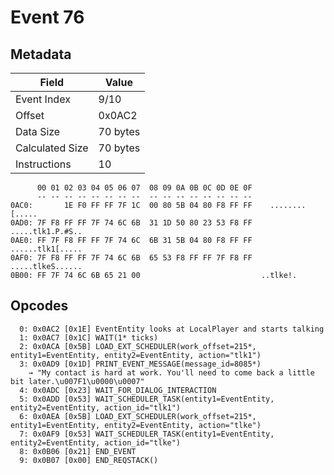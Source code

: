 # Event 76

## Metadata

| Field           | Value    |
|-----------------|----------|
| Event Index     | 9/10     |
| Offset          | 0x0AC2   |
| Data Size       | 70 bytes |
| Calculated Size | 70 bytes |
| Instructions    | 10       |

```
      00 01 02 03 04 05 06 07  08 09 0A 0B 0C 0D 0E 0F
      -- -- -- -- -- -- -- --  -- -- -- -- -- -- -- --
0AC0:       1E F0 FF FF 7F 1C  00 80 5B 04 80 F8 FF FF    ........[.....
0AD0: 7F F8 FF FF 7F 74 6C 6B  31 1D 50 80 23 53 F8 FF  .....tlk1.P.#S..
0AE0: FF 7F F8 FF FF 7F 74 6C  6B 31 5B 04 80 F8 FF FF  ......tlk1[.....
0AF0: 7F F8 FF FF 7F 74 6C 6B  65 53 F8 FF FF 7F F8 FF  .....tlkeS......
0B00: FF 7F 74 6C 6B 65 21 00                           ..tlke!.        
```

## Opcodes

```
  0: 0x0AC2 [0x1E] EventEntity looks at LocalPlayer and starts talking
  1: 0x0AC7 [0x1C] WAIT(1* ticks)
  2: 0x0ACA [0x5B] LOAD_EXT_SCHEDULER(work_offset=215*, entity1=EventEntity, entity2=EventEntity, action="tlk1")
  3: 0x0AD9 [0x1D] PRINT_EVENT_MESSAGE(message_id=8085*)
    → "My contact is hard at work. You'll need to come back a little bit later.\u007F1\u0000\u0007"
  4: 0x0ADC [0x23] WAIT_FOR_DIALOG_INTERACTION
  5: 0x0ADD [0x53] WAIT_SCHEDULER_TASK(entity1=EventEntity, entity2=EventEntity, action_id="tlk1")
  6: 0x0AEA [0x5B] LOAD_EXT_SCHEDULER(work_offset=215*, entity1=EventEntity, entity2=EventEntity, action="tlke")
  7: 0x0AF9 [0x53] WAIT_SCHEDULER_TASK(entity1=EventEntity, entity2=EventEntity, action_id="tlke")
  8: 0x0B06 [0x21] END_EVENT
  9: 0x0B07 [0x00] END_REQSTACK()
```
